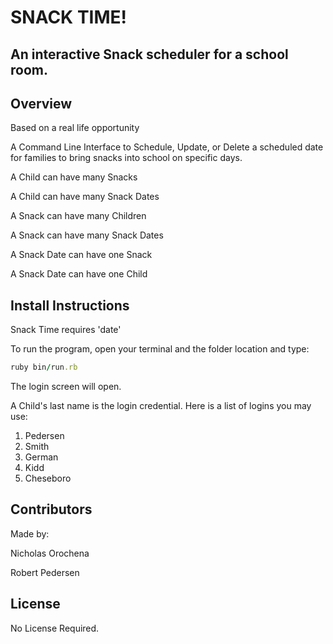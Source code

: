# SNACK TIME!

## An interactive Snack scheduler for a school room.

## Overview

Based on a real life opportunity​

A Command Line Interface to Schedule, Update, or Delete a scheduled date for families to bring snacks into school on specific days.​

A Child can have many Snacks​

A Child can have many Snack Dates​

A Snack can have many Children​

A Snack can have many Snack Dates​

A Snack Date can have one Snack​

A Snack Date can have one Child​

## Install Instructions

​Snack Time requires 'date'

To run the program, open your terminal and the folder location and type:

``` ruby
ruby bin/run.rb
```

The login screen will open.

A Child's last name is the login credential.  Here is a list of logins you may use:

1. Pedersen
2. Smith
3. German
4. Kidd
5. Cheseboro


## Contributors

Made by:

Nicholas Orochena

Robert Pedersen

## License

No License Required.
